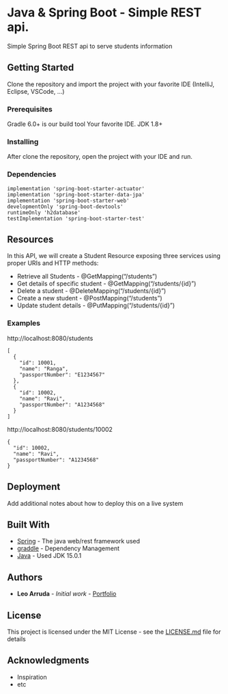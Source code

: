 # Java & Spring Boot - Simple REST api.

Simple Spring Boot REST api to serve students information 

## Getting Started

Clone the repository and import the project with your favorite IDE (IntelliJ, Eclipse, VSCode, ...)

### Prerequisites

Gradle 6.0+ is our build tool
Your favorite IDE.
JDK 1.8+

### Installing

After clone the repository, open the project with your IDE and run.

### Dependencies

    implementation 'spring-boot-starter-actuator'
	implementation 'spring-boot-starter-data-jpa'
	implementation 'spring-boot-starter-web'
	developmentOnly 'spring-boot-devtools'
	runtimeOnly 'h2database'
	testImplementation 'spring-boot-starter-test'

## Resources

In this API, we will create a Student Resource exposing three services using proper URIs and HTTP methods:

* Retrieve all Students - @GetMapping(“/students”)
* Get details of specific student - @GetMapping(“/students/{id}”)
* Delete a student - @DeleteMapping(“/students/{id}”)
* Create a new student - @PostMapping(“/students”)
* Update student details - @PutMapping(“/students/{id}”)

### Examples

http://localhost:8080/students

```
[
  {
    "id": 10001,
    "name": "Ranga",
    "passportNumber": "E1234567"
  },
  {
    "id": 10002,
    "name": "Ravi",
    "passportNumber": "A1234568"
  }
]
```

http://localhost:8080/students/10002

```
{
  "id": 10002,
  "name": "Ravi",
  "passportNumber": "A1234568"
}
```

## Deployment

Add additional notes about how to deploy this on a live system

## Built With

* [Spring](http://spring.io/) - The java web/rest framework used
* [graddle](https://gradle.org/) - Dependency Management
* [Java](https://jdk.java.net/15/) - Used JDK 15.0.1

## Authors

* **Leo Arruda** - *Initial work* - [Portfolio](https://leoarruda.github.io/)

## License

This project is licensed under the MIT License - see the [LICENSE.md](LICENSE.md) file for details

## Acknowledgments

* Inspiration
* etc